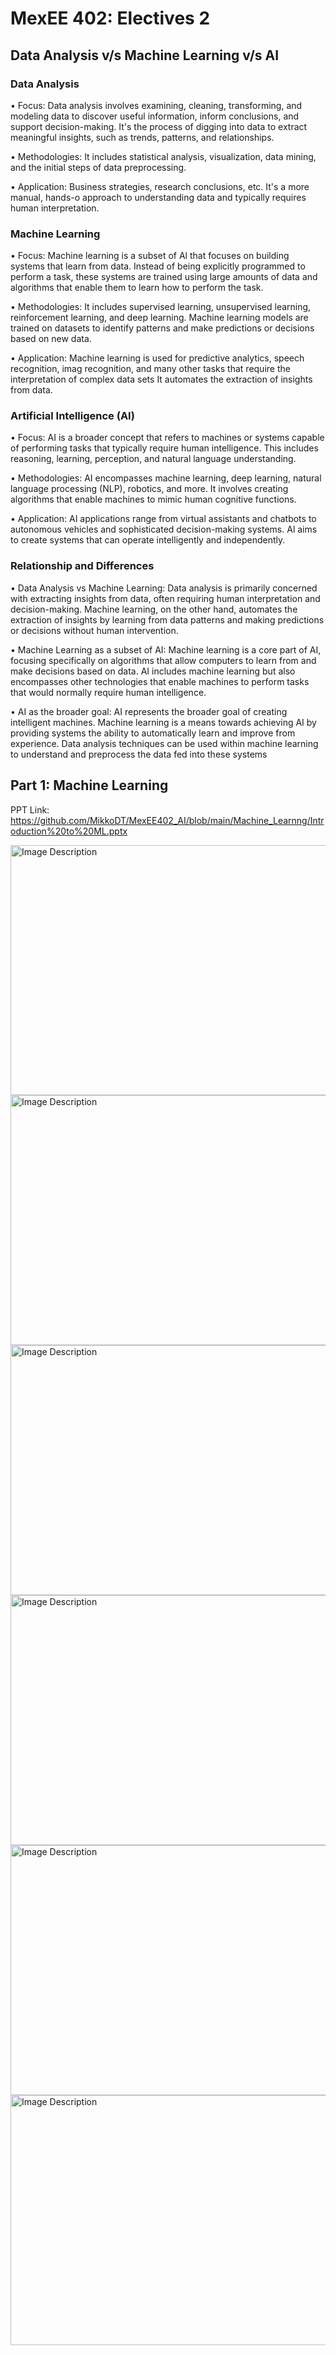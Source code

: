# MexEE 402: Electives 2

## Data Analysis v/s Machine Learning v/s AI
### Data Analysis
•	Focus: Data analysis involves examining, cleaning, transforming, and modeling data to discover useful information, inform conclusions, and support decision-making. It's the process of digging into data to extract meaningful insights, such as trends, patterns, and relationships.

•	Methodologies: It includes statistical analysis, visualization, data mining, and the initial steps of data preprocessing.

•	Application: Business strategies, research conclusions, etc. It's a more manual, hands-o approach to understanding data and typically requires human interpretation.

### Machine Learning

•	Focus: Machine learning is a subset of Al that focuses on building systems that learn from data. Instead of being explicitly programmed to perform a task, these systems are trained using large amounts of data and algorithms that enable them to learn how to perform the task.

•	Methodologies: It includes supervised learning, unsupervised learning, reinforcement learning, and deep learning. Machine learning models are trained on datasets to identify patterns and make predictions or decisions based on new data.

•	Application: Machine learning is used for predictive analytics, speech recognition, imag recognition, and many other tasks that require the interpretation of complex data sets It automates the extraction of insights from data.

### Artificial Intelligence (AI)

•	Focus: AI is a broader concept that refers to machines or systems capable of performing tasks that typically require human intelligence. This includes reasoning, learning, perception, and natural language understanding.

•	Methodologies: AI encompasses machine learning, deep learning, natural language processing (NLP), robotics, and more. It involves creating algorithms that enable machines to mimic human cognitive functions.

•	Application: AI applications range from virtual assistants and chatbots to autonomous vehicles and sophisticated decision-making systems. Al aims to create systems that can operate intelligently and independently.

### Relationship and Differences

•	Data Analysis vs Machine Learning: Data analysis is primarily concerned with extracting insights from data, often requiring human interpretation and decision-making. Machine learning, on the other hand, automates the extraction of insights by learning from data patterns and making predictions or decisions without human intervention.

•	Machine Learning as a subset of AI: Machine learning is a core part of AI, focusing specifically on algorithms that allow computers to learn from and make decisions based on data. AI includes machine learning but also encompasses other technologies that enable machines to perform tasks that would normally require human intelligence.

•	AI as the broader goal: AI represents the broader goal of creating intelligent machines. Machine learning is a means towards achieving AI by providing systems the ability to automatically learn and improve from experience. Data analysis techniques can be used within machine learning to understand and preprocess the data fed into these systems

## Part 1: Machine Learning 
PPT Link: https://github.com/MikkoDT/MexEE402_AI/blob/main/Machine_Learnng/Introduction%20to%20ML.pptx

<img src="https://github.com/user-attachments/assets/ec372cda-e71d-4489-b46b-f3e85ec43d24" alt="Image Description" width="900" height="400">

<img src="https://github.com/user-attachments/assets/5ae785c9-8d30-4584-9997-a865748bba5c" alt="Image Description" width="900" height="400">

<img src="https://github.com/user-attachments/assets/51068cd8-d556-4601-8c9c-601683ac3183" alt="Image Description" width="900" height="400">

<img src="https://github.com/user-attachments/assets/c5740be6-6633-4aa5-a1c3-5a422bcc3848" alt="Image Description" width="900" height="400">

<img src="https://github.com/user-attachments/assets/079ef2e5-2e46-441e-912d-393dff605462" alt="Image Description" width="900" height="400">

<img src="https://github.com/user-attachments/assets/c41bb9ab-5770-4d2f-9778-d20dda980628" alt="Image Description" width="900" height="400">









